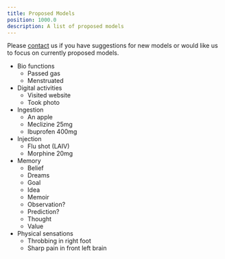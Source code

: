 ```yaml
---
title: Proposed Models
position: 1000.0
description: A list of proposed models
---
```

Please [contact](http://blog.memair.com/contact) us if you have suggestions for new models or would like us to focus on currently proposed models.

* Bio functions
  - Passed gas
  - Menstruated
* Digital activities
  - Visited website
  - Took photo
* Ingestion
  - An apple
  - Meclizine 25mg
  - Ibuprofen 400mg
* Injection
  - Flu shot (LAIV)
  - Morphine 20mg
* Memory
  - Belief
  - Dreams
  - Goal
  - Idea
  - Memoir
  - Observation?
  - Prediction?
  - Thought
  - Value
* Physical sensations
  - Throbbing in right foot
  - Sharp pain in front left brain
